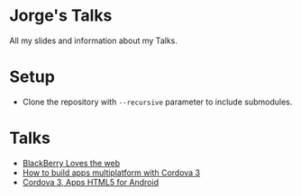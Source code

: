 Jorge's Talks
=============

All my slides and information about my Talks.

# Setup
* Clone the repository with ```--recursive``` parameter to include submodules.

# Talks
* [BlackBerry Loves the web](./BlackBerry-Loves-the-web/)
* [How to build apps multiplatform with Cordova 3](./Cordova/)
* [Cordova 3, Apps HTML5 for Android](./Cordova-Android/)
